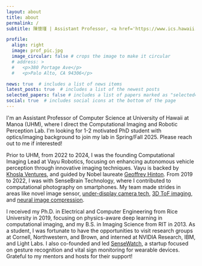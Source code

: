 ```yaml
---
layout: about
title: about
permalink: /
subtitle: 陳懷瑾 | Assistant Professor, <a href='https://www.ics.hawaii.edu/'>University of Hawaii at Manoa</a>

profile:
  align: right
  image: prof_pic.jpg
  image_circular: false # crops the image to make it circular
  # address: >
  #   <p>380 Portage Ave</p>
  #   <p>Palo Alto, CA 94306</p>

news: true  # includes a list of news items
latest_posts: true  # includes a list of the newest posts
selected_papers: false # includes a list of papers marked as "selected={true}"
social: true  # includes social icons at the bottom of the page
---
```


I'm an Assistant Professor of Computer Science at University of Hawaii at Manoa (UHM), where I direct the Computational Imaging
and Robotic Perception Lab. I'm looking for 1-2 motivated PhD student with optics/imaging background to join my lab in Spring/Fall 2025.
Please reach out to me if interested!

Prior to UHM, from 2022 to 2024, I was the founding Computational Imaging Lead at Vayu Robotics, focusing on enhancing autonomous vehicle perception through 
innovative imaging techniques. Vayu is backed by
[Khosla Ventures](https://www.vayurobotics.com/press-releases/vayu-robotics-emerges-from-stealth-with-12-7-million-in-seed-funding-from-khosla-ventures-and-lockheed-martin-ventures), 
and guided by Nobel laureate [Geoffrey Hinton](https://twitter.com/geoffreyhinton/status/1712171599636435105). From 2019 to 2022, I was with SenseBrain Technology, where I contributed to computational photography on smartphones. 
My team made strides in areas like novel image sensor, [under-display camera tech](https://jnjaby.github.io/projects/UDC/), 
[3D ToF imaging](https://pages.cs.wisc.edu/~felipe/project-pages/2021-itof2dtof/), 
and [neural image compression](https://github.com/SenseBrain/JPD-SE). 

I received my Ph.D. in Electrical and Computer Engineering from Rice University in 2019, focusing on physics-aware 
deep learning in computational imaging, and my B.S. in Imaging Science from RIT in 2013. 
As a student, I was fortunate to have the opportunities to visit research groups at Cornell, Northwestern, and Brown, and interned at 
NVIDIA Research, IBM, and Light Labs. I also co-founded and led [SenseWatch](https://sense.watch), 
a startup focused on gesture recognition and vital sign monitoring for wearable devices. 
Grateful to my mentors and hosts for their support!

